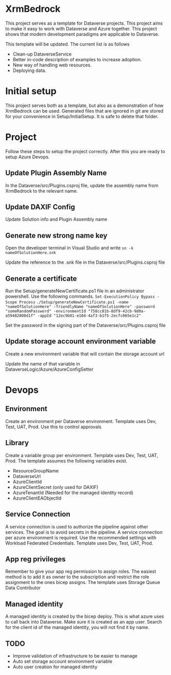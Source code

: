 # XrmBedrock
This project serves as a template for Dataverse projects. This project aims to make it easy to work with Dataverse and Azure together. This project shows that modern development paradigms are applicable to Dataverse.

This template will be updated. The current list is as follows
* Clean-up DataverseService
* Better in-code description of examples to increase adoption.
* New way of handling web resources.
* Deploying data.

# Initial setup
This project serves both as a template, but also as a demonstration of how XrmBedrock can be used. Generated files that are ignored in git are stored for your convenience in Setup/InitialSetup. It is safe to delete that folder.

# Project
Follow these steps to setup the project correctly. After this you are ready to setup Azure Devops.

## Update Plugin Assembly Name
In the Dataverse/src/Plugins.csproj file, update the assembly name from XrmBedrock to the relevant name.

## Update DAXIF Config
Update Solution info and Plugin Assembly name

## Generate new strong name key
Open the developer terminal in Visual Studio and write
`sn -k nameOfSolutionHere.snk`

Update the reference to the .snk file in the Dataverse/src/Plugins.csproj file

## Generate a certificate
Run the Setup/generateNewCertificate.ps1 file in an administrator powershell. Use the following commands.
`Set-ExecutionPolicy Bypass -Scope Process`
`./Setup/generateNewCertificate.ps1 -name "nameOfSolutionHere" -friendlyName "nameOfSolutionHere" -password "someRandomPassword" -environmentId "758cc81b-8df9-42cb-9d0a-a59482800d1f" -appId "12ec9b01-e104-4af3-b1f5-2ecfc065e1c2"`

Set the password in the signing part of the Dataverse/src/Plugins.csproj file

## Update storage account environment variable
Create a new environment variable that will contain the storage account url

Update the name of that variable in DataverseLogic/Azure/AzureConfigSetter

# Devops
## Environment
Create an environment per Dataverse environment. 
Template uses Dev, Test, UAT, Prod.
Use this to control approvals

## Library
Create a variable group per environment.
Template uses Dev, Test, UAT, Prod.
The template assumes the following variables exist.
* ResourceGroupName
* DataverseUrl
* AzureClientId
* AzureClientSecret (only used for DAXIF)
* AzureTenantId (Needed for the managed identity record)
* AzureClientEAObjectId

## Service Connection
A service connection is used to authorize the pipeline against other services. 
The goal is to avoid secrets in the pipeline.
A service connection per azure environment is required.
Use the recommended settings with Workload Federated Credentials.
Template uses Dev, Test, UAT, Prod.

## App reg privileges
Remember to give your app reg permission to assign roles.
The easiest method is to add it as owner to the subscription and restrict the role assignment to the ones bicep assigns.
The template uses Storage Queue Data Contributor

## Managed identity
A managed identity is created by the bicep deploy. This is what azure uses to call back into Dataverse. Make sure it is created as an app user. Search for the client id of the managed identity, you will not find it by name.

## TODO
* Improve validation of infrastructure to be easier to manage
* Auto set storage account environment variable
* Auto user creation for managed identity
